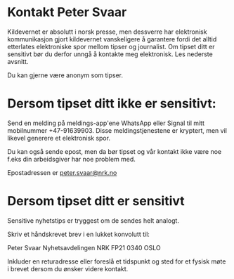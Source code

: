 # Kontakt Peter Svaar

Kildevernet er absolutt i norsk presse, men dessverre har elektronisk kommunikasjon gjort kildevernet
vanskeligere å garantere fordi det alltid etterlates elektroniske spor mellom tipser og journalist.
Om tipset ditt er sensitivt bør du derfor unngå å kontakte meg elektronisk. Les nederste avsnitt.

Du kan gjerne være anonym som tipser. 

# Dersom tipset ditt ikke er sensitivt:

Send en melding på meldings-app'ene WhatsApp eller Signal til mitt mobilnummer +47-91639903. 
Disse meldingstjenestene er kryptert, men vil likevel generere et elektronisk spor.

Du kan også sende epost, men da bør tipset og vår kontakt ikke være noe f.eks din arbeidsgiver har noe problem med.

Epostadressen er peter.svaar@nrk.no

# Dersom tipset ditt er sensitivt 

Sensitive nyhetstips er tryggest om de sendes helt analogt.

Skriv et håndskrevet brev i en lukket konvolutt til:

Peter Svaar
Nyhetsavdelingen 
NRK FP21
0340 OSLO

Inkluder en returadresse eller foreslå et tidspunkt og sted for et fysisk møte i brevet dersom du ønsker videre kontakt.
